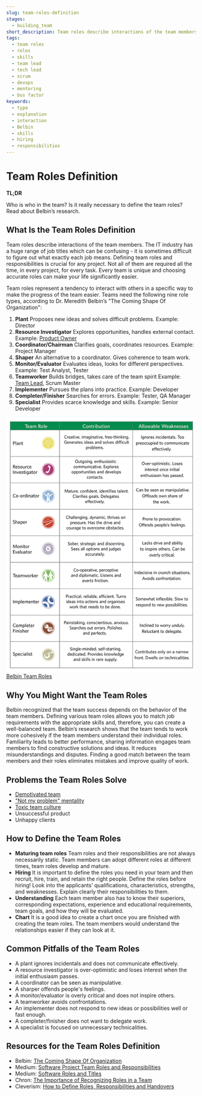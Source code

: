 ```yaml
---
slug: team-roles-definition
stages:
  - building_team
short_description: Team roles describe interactions of the team members. The goal of defining the team roles is to make the progress of the team smoother and easier.
tags:
  - team roles
  - roles
  - skills
  - team lead
  - tech lead
  - scrum
  - devops
  - mentoring
  - bus factor
keywords:
  - type
  - explanation
  - interaction
  - Belbin
  - skills
  - hiring
  - responsibilities
---
```


# Team Roles Definition

**TL;DR**

Who is who in the team? Is it really necessary to define the team roles? Read about Belbin’s research.

## What Is the Team Roles Definition

Team roles describe interactions of the team members. The IT industry has a huge range of job titles which can be confusing - it is sometimes difficult to figure out what exactly each job means. Defining team roles and responsibilities is crucial for any project. Not all of them are required all the time, in every project, for every task. Every team is unique and choosing accurate roles can make your life significantly easier.

Team roles represent a tendency to interact with others in a specific way to make the progress of the team easier. Teams need the following nine role types, according to Dr. Meredith Belbin’s "The Coming Shape Of Organization":

1. **Plant**
   Proposes new ideas and solves difficult problems.
   Example: Director
2. **Resource Investigator**
   Explores opportunities, handles external contact.
   Example: [Product Owner](/practices/product-owner)
3. **Coordinator/Chairman**
   Clarifies goals, coordinates resources.
   Example: Project Manager
4. **Shaper**
   An alternative to a coordinator. Gives coherence to team work.
5. **Monitor/Evaluator**
   Evaluates ideas, looks for different perspectives.
   Example: Test Analyst, Tester
6. **Teamworker**
   Builds bridges, takes care of the team spirit
   Example: [Team Lead](/practices/team-lead), Scrum Master
7. **Implementer**
   Pursues the plans into practice.
   Example: Developer
8. **Completer/Finisher**
   Searches for errors.
   Example: Tester, QA Manager
9. **Specialist**
   Provides scarce knowledge and skills.
   Example: Senior Developer

![Belbin Team Roles](/files/team_roles_definition.png)
[Belbin Team Roles](https://www.prepearl.net/belbin-team-roles/)

## Why You Might Want the Team Roles

Belbin recognized that the team success depends on the behavior of the team members. Defining various team roles allows you to match job requirements with the appropriate skills and, therefore, you can create a well-balanced team. Belbin’s research shows that the team tends to work more cohesively if the team members understand their individual roles. Familiarity leads to better performance, sharing information engages team members to find constructive solutions and ideas. It reduces misunderstandings and disputes. Finding a good match between the team members and their roles eliminates mistakes and improve quality of work.

## Problems the Team Roles Solve

- [Demotivated team](/problems/demotivated-team)
- ["Not my problem" mentality](/problems/not-my-problem-mentality)
- [Toxic team culture](/problems/toxic-team-culture)
- Unsuccessful product
- Unhappy clients

## How to Define the Team Roles

- **Maturing team roles**
  Team roles and their responsibilities are not always necessarily static. Team members can adopt different roles at different times, team roles develop and mature.
- **Hiring**
  It is important to define the roles you need in your team and then recruit, hire, train, and retain the right people. Define the roles before hiring! Look into the applicants’ qualifications, characteristics, strengths, and weaknesses. Explain clearly their responsibilities to them.
- **Understanding**
   Each team member also has to know their superiors, corresponding expectations, experience and educational requirements, team goals, and how they will be evaluated.
- **Chart**
  It is a good idea to create a chart once you are finished with creating the team roles. The team members would understand the relationships easier if they can look at it.

## Common Pitfalls of the Team Roles

- A plant ignores incidentals and does not communicate effectively.
- A resource investigator is over-optimistic and loses interest when the initial enthusiasm passes.
- A coordinator can be seen as manipulative.
- A sharper offends people's feelings.
- A monitor/evaluator is overly critical and does not inspire others.
- A teamworker avoids confrontations.
- An implementer does not respond to new ideas or possibilities well or fast enough.
- A completer/finisher does not want to delegate work.
- A specialist is focused on unnecessary technicalities.

## Resources for the Team Roles Definition

- Belbin: [The Coming Shape Of Organization](http://www.belbin.ie/the-coming-shape-of-organization/)
- Medium: [Software Project Team Roles and Responsibilities](https://medium.com/@SherrieRose/software-project-team-roles-and-responsibilities-152a7d575759)
- Medium: [Software Roles and Titles](https://medium.com/javascript-scene/software-roles-and-titles-e3f0b69c410c)
- Chron: [The Importance of Recognizing Roles in a Team](https://smallbusiness.chron.com/importance-recognizing-roles-team-31499.html)
- Cleverism: [How to Define Roles, Responsibilities and Handovers](https://www.cleverism.com/how-to-define-roles-responsibilities-handovers/)

